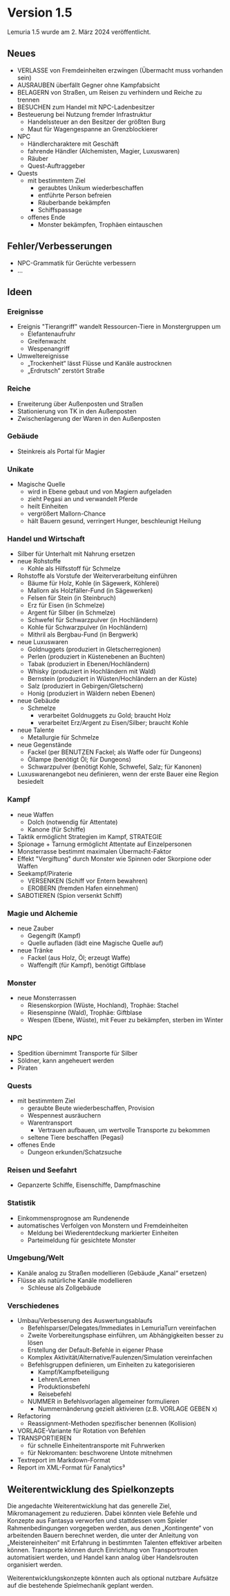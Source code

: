 # Version 1.5

Lemuria 1.5 wurde am 2. März 2024 veröffentlicht.

## Neues

- VERLASSE von Fremdeinheiten erzwingen (Übermacht muss vorhanden sein)
- AUSRAUBEN überfällt Gegner ohne Kampfabsicht
- BELAGERN von Straßen, um Reisen zu verhindern und Reiche zu trennen
- BESUCHEN zum Handel mit NPC-Ladenbesitzer
- Besteuerung bei Nutzung fremder Infrastruktur
  - Handelssteuer an den Besitzer der größten Burg
  - Maut für Wagengespanne an Grenzblockierer
- NPC
  - Händlercharaktere mit Geschäft
  - fahrende Händler (Alchemisten, Magier, Luxuswaren)
  - Räuber
  - Quest-Auftraggeber
- Quests
  - mit bestimmtem Ziel
    - geraubtes Unikum wiederbeschaffen
    - entführte Person befreien
    - Räuberbande bekämpfen
    - Schiffspassage
  - offenes Ende
    - Monster bekämpfen, Trophäen eintauschen

## Fehler/Verbesserungen

- NPC-Grammatik für Gerüchte verbessern
- …

## Ideen

### Ereignisse

- Ereignis "Tierangriff" wandelt Ressourcen-Tiere in Monstergruppen um
  - Elefantenaufruhr
  - Greifenwacht
  - Wespenangriff
- Umweltereignisse
  - „Trockenheit“ lässt Flüsse und Kanäle austrocknen
  - „Erdrutsch“ zerstört Straße

### Reiche

- Erweiterung über Außenposten und Straßen
- Stationierung von TK in den Außenposten
- Zwischenlagerung der Waren in den Außenposten

### Gebäude

- Steinkreis als Portal für Magier

### Unikate

- Magische Quelle
  - wird in Ebene gebaut und von Magiern aufgeladen
  - zieht Pegasi an und verwandelt Pferde
  - heilt Einheiten
  - vergrößert Mallorn-Chance
  - hält Bauern gesund, verringert Hunger, beschleunigt Heilung

### Handel und Wirtschaft

- Silber für Unterhalt mit Nahrung ersetzen
- neue Rohstoffe
  - Kohle als Hilfsstoff für Schmelze
- Rohstoffe als Vorstufe der Weiterverarbeitung einführen
  - Bäume für Holz, Kohle (in Sägewerk, Köhlerei)
  - Mallorn als Holzfäller-Fund (in Sägewerken)
  - Felsen für Stein (in Steinbruch)
  - Erz für Eisen (in Schmelze)
  - Argent für Silber (in Schmelze)
  - Schwefel für Schwarzpulver (in Hochländern)
  - Kohle für Schwarzpulver (in Hochländern)
  - Mithril als Bergbau-Fund (in Bergwerk)
- neue Luxuswaren
  - Goldnuggets (produziert in Gletscherregionen)
  - Perlen (produziert in Küstenebenen an Buchten)
  - Tabak (produziert in Ebenen/Hochländern)
  - Whisky (produziert in Hochländern mit Wald)
  - Bernstein (produziert in Wüsten/Hochländern an der Küste)
  - Salz (produziert in Gebirgen/Gletschern)
  - Honig (produziert in Wäldern neben Ebenen)
- neue Gebäude
  - Schmelze
    - verarbeitet Goldnuggets zu Gold; braucht Holz
    - verarbeitet Erz/Argent zu Eisen/Silber; braucht Kohle
- neue Talente
  - Metallurgie für Schmelze
- neue Gegenstände
  - Fackel (per BENUTZEN Fackel; als Waffe oder für Dungeons)
  - Öllampe (benötigt Öl; für Dungeons)
  - Schwarzpulver (benötigt Kohle, Schwefel, Salz; für Kanonen)
- Luxuswarenangebot neu definieren, wenn der erste Bauer eine Region besiedelt

### Kampf

- neue Waffen
  - Dolch (notwendig für Attentate)
  - Kanone (für Schiffe)
- Taktik ermöglicht Strategien im Kampf, STRATEGIE
- Spionage + Tarnung ermöglicht Attentate auf Einzelpersonen
- Monsterrasse bestimmt maximalen Übermacht-Faktor
- Effekt "Vergiftung" durch Monster wie Spinnen oder Skorpione oder Waffen
- Seekampf/Piraterie
  - VERSENKEN (Schiff vor Entern bewahren)
  - EROBERN (fremden Hafen einnehmen)
- SABOTIEREN (Spion versenkt Schiff)

### Magie und Alchemie

- neue Zauber
  - Gegengift (Kampf)
  - Quelle aufladen (lädt eine Magische Quelle auf)
- neue Tränke
  - Fackel (aus Holz, Öl; erzeugt Waffe)
  - Waffengift (für Kampf), benötigt Giftblase

### Monster

- neue Monsterrassen
  - Riesenskorpion (Wüste, Hochland), Trophäe: Stachel
  - Riesenspinne (Wald), Trophäe: Giftblase
  - Wespen (Ebene, Wüste), mit Feuer zu bekämpfen, sterben im Winter

### NPC

- Spedition übernimmt Transporte für Silber
- Söldner, kann angeheuert werden
- Piraten

### Quests

- mit bestimmtem Ziel
  - geraubte Beute wiederbeschaffen, Provision 
  - Wespennest ausräuchern
  - Warentransport
    - Vertrauen aufbauen, um wertvolle Transporte zu bekommen
  - seltene Tiere beschaffen (Pegasi)
- offenes Ende
  - Dungeon erkunden/Schatzsuche

### Reisen und Seefahrt

- Gepanzerte Schiffe, Eisenschiffe, Dampfmaschine

### Statistik

- Einkommensprognose am Rundenende
- automatisches Verfolgen von Monstern und Fremdeinheiten
  - Meldung bei Wiederentdeckung markierter Einheiten
  - Parteimeldung für gesichtete Monster

### Umgebung/Welt

- Kanäle analog zu Straßen modellieren (Gebäude „Kanal“ ersetzen)
- Flüsse als natürliche Kanäle modellieren
  - Schleuse als Zollgebäude

### Verschiedenes

- Umbau/Verbesserung des Auswertungsablaufs
  - Befehlsparser/Delegates/Immediates in LemuriaTurn vereinfachen
  - Zweite Vorbereitungsphase einführen, um Abhängigkeiten besser zu lösen
  - Erstellung der Default-Befehle in eigener Phase
  - Komplex Aktivität/Alternative/Faulenzen/Simulation vereinfachen
  - Befehlsgruppen definieren, um Einheiten zu kategorisieren
    - Kampf/Kampfbeteiligung
    - Lehren/Lernen
    - Produktionsbefehl
    - Reisebefehl
  - NUMMER in Befehlsvorlagen allgemeiner formulieren
    - Nummernänderung gezielt aktivieren (z.B. VORLAGE GEBEN x)
- Refactoring
  - Reassignment-Methoden spezifischer benennen (Kollision)
- VORLAGE-Variante für Rotation von Befehlen
- TRANSPORTIEREN
  - für schnelle Einheitentransporte mit Fuhrwerken
  - für Nekromanten: beschworene Untote mitnehmen
- Textreport im Markdown-Format
- Report im XML-Format für Fanalytics³

## Weiterentwicklung des Spielkonzepts

Die angedachte Weiterentwicklung hat das generelle Ziel, Mikromanagement zu
reduzieren. Dabei könnten viele Befehle und Konzepte aus Fantasya verworfen
und stattdessen vom Spieler Rahmenbedingungen vorgegeben werden, aus denen
„Kontingente“ von arbeitenden Bauern berechnet werden, die unter der Anleitung
von „Meistereinheiten“ mit Erfahrung in bestimmten Talenten effektiver arbeiten
können. Transporte können durch Einrichtung von Transportrouten automatisiert
werden, und Handel kann analog über Handelsrouten organisiert werden.

Weiterentwicklungskonzepte könnten auch als optional nutzbare Aufsätze auf die
bestehende Spielmechanik geplant werden.
